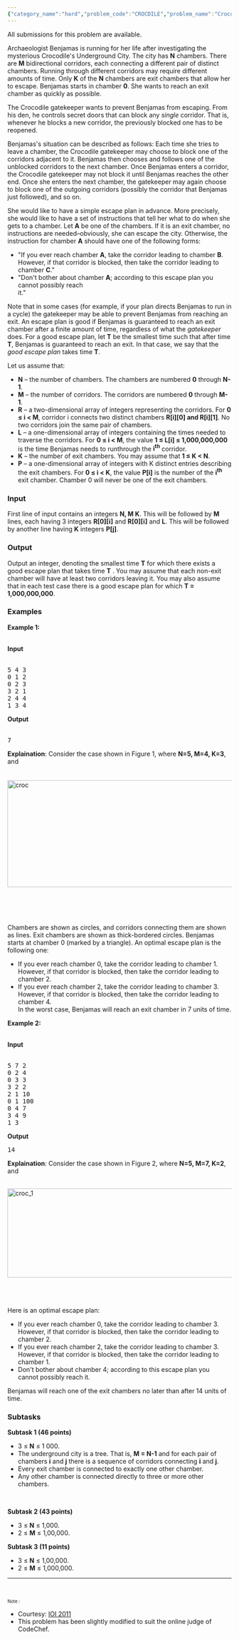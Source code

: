 ```yaml
---
{"category_name":"hard","problem_code":"CROCDILE","problem_name":"Crocodile","languages_supported":{"0":"ADA","1":"ASM","2":"BASH","3":"BF","4":"C","5":"C99 strict","6":"CAML","7":"CLOJ","8":"CLPS","9":"CPP 4.3.2","10":"CPP 4.9.2","11":"CPP14","12":"CS2","13":"D","14":"ERL","15":"FORT","16":"FS","17":"GO","18":"HASK","19":"ICK","20":"ICON","21":"JAVA","22":"JS","23":"LISP clisp","24":"LISP sbcl","25":"LUA","26":"NEM","27":"NICE","28":"NODEJS","29":"PAS fpc","30":"PAS gpc","31":"PERL","32":"PERL6","33":"PHP","34":"PIKE","35":"PRLG","36":"PYTH","37":"PYTH 3.4","38":"RUBY","39":"SCALA","40":"SCM guile","41":"SCM qobi","42":"ST","43":"TCL","44":"TEXT","45":"WSPC"},"max_timelimit":1,"source_sizelimit":50000,"problem_author":"admin","problem_tester":null,"date_added":"14-06-2013","tags":{"0":"admin"},"editorial_url":"http://discuss.codechef.com/problems/CROCDILE","time":{"view_start_date":1371820895,"submit_start_date":1371820895,"visible_start_date":1371820895,"end_date":1735669800},"layout":"problem"}
---
```

<span class="solution-visible-txt">All submissions for this problem are available.</span><p>Archaeologist Benjamas is running for her life after investigating the mysterious Crocodile's Underground City. The city has <b>N</b> chambers. There are <b>M</b> bidirectional corridors, each connecting a different pair of distinct chambers. Running through different corridors may require different amounts of time. Only <b>K</b> of the <b>N</b> chambers are exit chambers that allow her to escape. Benjamas starts in chamber <b>0</b>. She wants to reach an exit chamber as quickly as possible.
</p>
<p>The Crocodile gatekeeper wants to prevent Benjamas from escaping. From his den, he controls secret doors that can block any <i>single</i> corridor. That is, whenever he blocks a new corridor, the previously blocked one has to be reopened.</p>
<p>Benjamas's situation can be described as follows: Each time she tries to leave a chamber, the Crocodile gatekeeper may choose to block one of the corridors adjacent to it. Benjamas then chooses and follows one of the unblocked corridors to the next chamber. Once Benjamas enters a corridor, the Crocodile gatekeeper may not block it until Benjamas reaches the other end. Once she enters the next chamber, the gatekeeper may again choose to block one of the outgoing corridors (possibly the corridor that Benjamas just followed), and so on.</p>
<p>She would like to have a simple escape plan in advance. More precisely, she would like to have a set of instructions that tell her what to do when she gets to a chamber. Let <b>A</b> be one of the chambers. If it is an exit chamber, no instructions are needed–obviously, she can escape the city. Otherwise, the instruction for chamber <b>A</b> should have one of the following forms:</p>
<ul>
<li> "If you ever reach chamber <b>A</b>, take the corridor leading to chamber <b>B</b>. However, if that corridor is blocked, then take the corridor leading to chamber <b>C</b>." </li>
<li>"Don't bother about chamber <b>A</b>; according to this escape plan you cannot possibly reach<br />
it." </li>
</ul>
<p>Note that in some cases (for example, if your plan directs Benjamas to run in a cycle) the gatekeeper may be able to prevent Benjamas from reaching an exit. An escape plan is good if Benjamas is guaranteed to reach an exit chamber after a finite amount of time, regardless of what the <i>gatekeeper</i> does. For a good escape plan, let <b>T</b> be the smallest time such that after time <b>T</b>, Benjamas is guaranteed to reach an exit. In that case, we say that the <i>good escape plan </i>takes time <b>T</b>.</p>
<p>Let us assume that:</p>
<ul>
<li> <b>N</b> – the number of chambers. The chambers are numbered <b>0</b> through <b>N-1</b>. </li>
<li> <b>M</b> – the number of corridors. The corridors are numbered <b>0</b> through <b>M-1</b>. </li>
<li> <b>R</b> – a two-dimensional array of integers representing the corridors. For <b>0 ≤ i &lt; M</b>, corridor i connects two distinct chambers <b>R[i][0] and R[i][1]</b>. No two corridors join the same pair of chambers.</li>
<li> <b>L</b> – a one-dimensional array of integers containing the times needed to traverse the corridors. For <b>0 ≤ i &lt; M</b>, the value <b>1 ≤ L[i] ≤ 1,000,000,000</b> is the time Benjamas needs to runthrough the <b>i<sup>th</sup></b> corridor. </li>
<li> <b>K</b> – the number of exit chambers. You may assume that <b>1 ≤ K &lt; N</b>. </li>
<li> <b>P</b> – a one-dimensional array of integers with K distinct entries describing the exit chambers. For <b>0 ≤ i &lt; K</b>, the value <b>P[i]</b> is the number of the <b>i<sup>th</sup></b> exit chamber. Chamber 0 will never be one of the exit chambers. </li>
</ul>

<h3> Input</h3>
<p>First line of input contains an integers <b>N, M K</b>. This will be followed by <b>M</b> lines, each having 3 integers <b>R[0][i]</b> and <b>R[0][i]</b> and <b>L</b>. This will be followed by another line having <b>K</b> integers <b>P[j]</b>.</p>
<h3> Output </h3>
<p>Output an integer, denoting the smallest time <b>T</b> for which there exists a good escape plan that takes time <b>T</b> . You may assume that each non-exit chamber will have at least two corridors leaving it. You may also assume that in each test case there is a good escape plan for which <b>T = 1,000,000,000</b>.</p>
<h3>Examples</h3>
<p><b>Example 1:</b><br/></br/></p>
<p><b>Input</b><br/></br/></p>
<pre>
5 4 3
0 1 2
0 2 3
3 2 1
2 4 4
1 3 4
</pre>
<p><b>Output</b><br/></br/></p>
<pre>7</pre>
<p><b>Explaination</b>: Consider the case shown in Figure 1, where <b>N=5, M=4, K=3</b>, and<br />
<br/><br />
<img src="http://www.codechef.com/download/croc.png" alt="croc" width="550" height="240" /><br/> <br/></br/></br/></br/></p>
<p>Chambers are shown as circles, and corridors connecting them are shown as lines. Exit chambers are shown as thick-bordered circles. Benjamas starts at chamber 0 (marked by a triangle). An optimal escape plan is the following one:</p>
<ul>
<li>If you ever reach chamber 0, take the corridor leading to chamber 1. However, if that corridor is blocked, then take the corridor leading to chamber 2.</li>
<li> If you ever reach chamber 2, take the corridor leading to chamber 3. However, if that corridor is blocked, then take the corridor leading to chamber 4.<br />
In the worst case, Benjamas will reach an exit chamber in 7 units of time.</li>
</ul>

<p><b>Example 2:</b><br/></br/></p>
<p><b>Input</b><br/></br/></p>
<pre>
5 7 2
0 2 4
0 3 3
3 2 2
2 1 10
0 1 100
0 4 7
3 4 9
1 3
</pre>
<p><b>Output</b></p>
<pre>
14
</pre>
<p><b>Explaination</b>: Consider the case shown in Figure 2, where <b>N=5, M=7, K=2</b>, and<br />
<br/>
<p><img src="http://www.codechef.com/download/croc_1.png" alt="croc_1" width="550" height="200" /><br/> <br/>
</br/></br/></p>
<p>Here is an optimal escape plan:</p>
<ul>
<li> If you ever reach chamber 0, take the corridor leading to chamber 3. However, if that corridor is blocked, then take the corridor leading to chamber 2. </li>
<li>If you ever reach chamber 2, take the corridor leading to chamber 3. However, if that corridor is blocked, then take the corridor leading to chamber 1. </li>
<li> Don't bother about chamber 4; according to this escape plan you cannot possibly reach it. </li>
</ul>
<p>Benjamas will reach one of the exit chambers no later than after 14 units of time.</p>
<h3>Subtasks</h3>
<p><b>Subtask 1 (46 points)</b></p>
<ul>
<li> 3 ≤ <b>N</b> ≤ 1 000.</li>
<li>The underground city is a tree. That is, <b>M = N-1</b> and for each pair of chambers <b>i</b> and <b>j</b> there is a sequence of corridors connecting <b>i</b> and <b>j</b>. </li>
<li>Every exit chamber is connected to exactly one other chamber. </li>
<li>Any other chamber is connected directly to three or more other chambers.</li>
</ul>
</br/></p>
<p><b>Subtask 2 (43 points)</b></p>
<ul>
<li> 3 ≤ <b>N</b> ≤ 1,000. </li>
<li>2 ≤ <b>M</b> ≤ 1,00,000. </li>
</ul>

<p><b>Subtask 3 (11 points)</b></p>
<ul>
<li>3 ≤ <b>N</b> ≤ 1,00,000.</li>
<li>2 ≤ <b>M</b> ≤ 1,000,000. </li>
</ul>

<hr />
<br/>
<p><font size=0.8> Note :</font></p>
<ul>
<li>Courtesy:  <a href="http://www.ioi2011.or.th/tasks">IOI 2011</a></li>
<li> This problem has been slightly modified to suit the online judge of CodeChef. </li>
</ul>
<p></p>
</br/>
